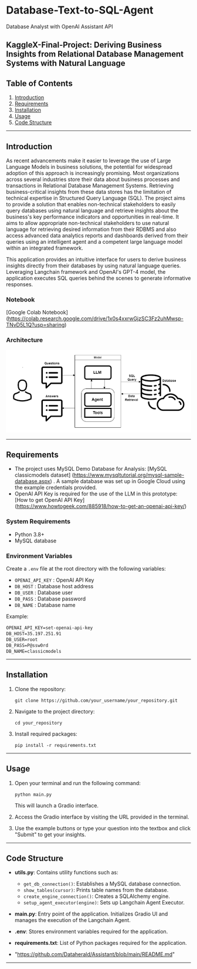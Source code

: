 # Database-Text-to-SQL-Agent
Database Analyst with OpenAI Assistant API

## KaggleX-Final-Project: Deriving Business Insights from Relational Database Management Systems with Natural Language

## Table of Contents
1. [Introduction](#introduction)
2. [Requirements](#requirements)
3. [Installation](#installation)
4. [Usage](#usage)
5. [Code Structure](#code-structure)

---

## Introduction

As recent advancements make it easier to leverage the use of Large Language Models in business solutions, the potential for widespread adoption of this approach is increasingly promising. Most organizations across several industries store their data about business processes and transactions in Relational Database Management Systems. Retrieving business-critical insights from these data stores has the limitation of technical expertise in Structured Query Language (SQL). The project aims to provide a solution that enables non-technical stakeholders to easily query databases using natural language and retrieve insights about the business's key performance indicators and opportunities in real-time. It aims to allow appropriate non-technical stakeholders to use natural language for retrieving desired information from their RDBMS and also access advanced data analytics reports and dashboards derived from their queries using an intelligent agent and a competent large language model within an integrated framework. 

This application provides an intuitive interface for users to derive business insights directly from their databases by using natural language queries. Leveraging Langchain framework and OpenAI's GPT-4 model, the application executes SQL queries behind the scenes to generate informative responses.

### Notebook
[Google Colab Notebook] (https://colab.research.google.com/drive/1x0s4xxrwGjzSC3Fz2uhMwsp-TNvD5L1Q?usp=sharing)

### Architecture
![image](https://github.com/SamuelOjuri/Business_Insights_from_RDBMS_with_Natural_Language/blob/main/SQL_database_agent_workflow.png)

---

## Requirements
- The project uses MySQL Demo Database for Analysis: [MySQL classicmodels dataset] (https://www.mysqltutorial.org/mysql-sample-database.aspx) . A sample database was set up in Google Cloud using the example credentials provided.
- OpenAI API Key is required for the use of the LLM in this prototype: [How to get OpenAI API Key] (https://www.howtogeek.com/885918/how-to-get-an-openai-api-key/)

### System Requirements
- Python 3.8+
- MySQL database

### Environment Variables
Create a `.env` file at the root directory with the following variables:
- `OPENAI_API_KEY` : OpenAI API Key
- `DB_HOST` : Database host address
- `DB_USER` : Database user
- `DB_PASS` : Database password
- `DB_NAME` : Database name

Example:
```env
OPENAI_API_KEY=set-openai-api-key
DB_HOST=35.197.251.91
DB_USER=root
DB_PASS=P@ssw0rd
DB_NAME=classicmodels
```

---

## Installation

1. Clone the repository:

    ```
    git clone https://github.com/your_username/your_repository.git
    ```
    
2. Navigate to the project directory:

    ```
    cd your_repository
    ```

3. Install required packages:

    ```
    pip install -r requirements.txt
    ```

---

## Usage

1. Open your terminal and run the following command:

    ```
    python main.py
    ```

    This will launch a Gradio interface.

2. Access the Gradio interface by visiting the URL provided in the terminal.

3. Use the example buttons or type your question into the textbox and click "Submit" to get your insights.

---

## Code Structure

- **utils.py**: Contains utility functions such as:

    - `get_db_connection()`: Establishes a MySQL database connection.
    - `show_tables(cursor)`: Prints table names from the database.
    - `create_engine_connection()`: Creates a SQLAlchemy engine.
    - `setup_agent_executor(engine)`: Sets up Langchain Agent Executor.

- **main.py**: Entry point of the application. Initializes Gradio UI and manages the execution of the Langchain Agent.

- **.env**: Stores environment variables required for the application.

- **requirements.txt**: List of Python packages required for the application.

- "https://github.com/Dataherald/Assistant/blob/main/README.md"

---


